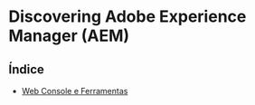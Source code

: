 Discovering Adobe Experience Manager (AEM)
=========

Índice
---------
* [Web Console e Ferramentas](web-console-e-ferramentas.md)